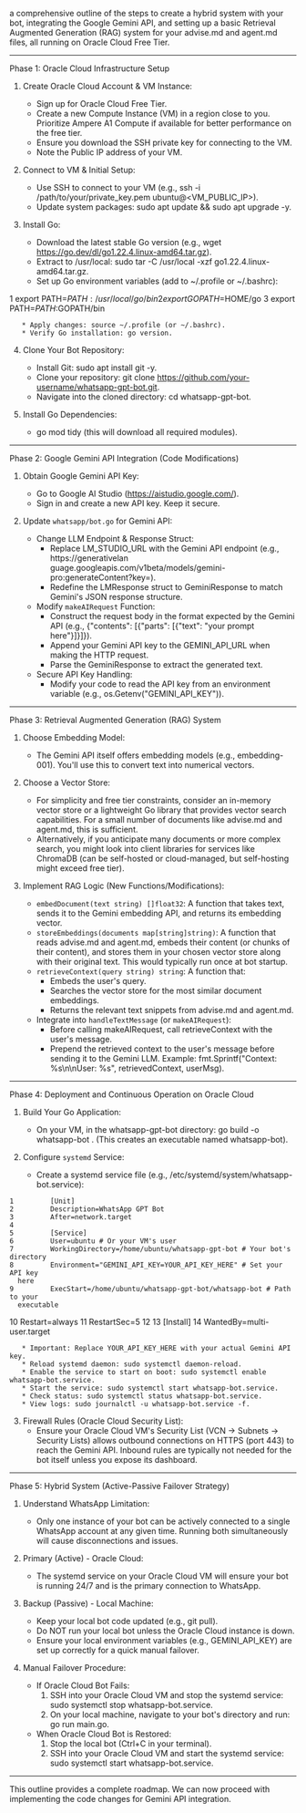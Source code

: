 a comprehensive outline of the steps to create a hybrid system with your bot,
   integrating the Google Gemini API, and setting up a basic Retrieval Augmented Generation
  (RAG) system for your advise.md and agent.md files, all running on Oracle Cloud Free Tier.

  ---

  Phase 1: Oracle Cloud Infrastructure Setup


   1. Create Oracle Cloud Account & VM Instance:
       * Sign up for Oracle Cloud Free Tier.
       * Create a new Compute Instance (VM) in a region close to you. Prioritize Ampere A1
         Compute if available for better performance on the free tier.
       * Ensure you download the SSH private key for connecting to the VM.
       * Note the Public IP address of your VM.


   2. Connect to VM & Initial Setup:
       * Use SSH to connect to your VM (e.g., ssh -i /path/to/your/private_key.pem 
         ubuntu@<VM_PUBLIC_IP>).
       * Update system packages: sudo apt update && sudo apt upgrade -y.


   3. Install Go:
       * Download the latest stable Go version (e.g., wget 
         https://go.dev/dl/go1.22.4.linux-amd64.tar.gz).
       * Extract to /usr/local: sudo tar -C /usr/local -xzf go1.22.4.linux-amd64.tar.gz.
       * Set up Go environment variables (add to ~/.profile or ~/.bashrc):


   1         export PATH=$PATH:/usr/local/go/bin
   2         export GOPATH=$HOME/go
   3         export PATH=$PATH:$GOPATH/bin

       * Apply changes: source ~/.profile (or ~/.bashrc).
       * Verify Go installation: go version.


   4. Clone Your Bot Repository:
       * Install Git: sudo apt install git -y.
       * Clone your repository: git clone 
         https://github.com/your-username/whatsapp-gpt-bot.git.
       * Navigate into the cloned directory: cd whatsapp-gpt-bot.

   5. Install Go Dependencies:
       * go mod tidy (this will download all required modules).

  ---

  Phase 2: Google Gemini API Integration (Code Modifications)


   1. Obtain Google Gemini API Key:
       * Go to Google AI Studio (https://aistudio.google.com/).
       * Sign in and create a new API key. Keep it secure.


   2. Update `whatsapp/bot.go` for Gemini API:
       * Change LLM Endpoint & Response Struct:
           * Replace LM_STUDIO_URL with the Gemini API endpoint (e.g., https://generativelan
             guage.googleapis.com/v1beta/models/gemini-pro:generateContent?key=).
           * Redefine the LMResponse struct to GeminiResponse to match Gemini's JSON
             response structure.
       * Modify `makeAIRequest` Function:
           * Construct the request body in the format expected by the Gemini API (e.g.,
             {"contents": [{"parts": [{"text": "your prompt here"}]}]}).
           * Append your Gemini API key to the GEMINI_API_URL when making the HTTP request.
           * Parse the GeminiResponse to extract the generated text.
       * Secure API Key Handling:
           * Modify your code to read the API key from an environment variable (e.g.,
             os.Getenv("GEMINI_API_KEY")).

  ---

  Phase 3: Retrieval Augmented Generation (RAG) System


   1. Choose Embedding Model:
       * The Gemini API itself offers embedding models (e.g., embedding-001). You'll use
         this to convert text into numerical vectors.


   2. Choose a Vector Store:
       * For simplicity and free tier constraints, consider an in-memory vector store or a
         lightweight Go library that provides vector search capabilities. For a small number
          of documents like advise.md and agent.md, this is sufficient.
       * Alternatively, if you anticipate many documents or more complex search, you might
         look into client libraries for services like ChromaDB (can be self-hosted or
         cloud-managed, but self-hosting might exceed free tier).


   3. Implement RAG Logic (New Functions/Modifications):
       * `embedDocument(text string) []float32`: A function that takes text, sends it to the
          Gemini embedding API, and returns its embedding vector.
       * `storeEmbeddings(documents map[string]string)`: A function that reads advise.md and
          agent.md, embeds their content (or chunks of their content), and stores them in
         your chosen vector store along with their original text. This would typically run
         once at bot startup.
       * `retrieveContext(query string) string`: A function that:
           * Embeds the user's query.
           * Searches the vector store for the most similar document embeddings.
           * Returns the relevant text snippets from advise.md and agent.md.
       * Integrate into `handleTextMessage` (or `makeAIRequest`):
           * Before calling makeAIRequest, call retrieveContext with the user's message.
           * Prepend the retrieved context to the user's message before sending it to the
             Gemini LLM. Example: fmt.Sprintf("Context: %s\n\nUser: %s", retrievedContext, 
             userMsg).

  ---

  Phase 4: Deployment and Continuous Operation on Oracle Cloud


   1. Build Your Go Application:
       * On your VM, in the whatsapp-gpt-bot directory: go build -o whatsapp-bot . (This
         creates an executable named whatsapp-bot).

   2. Configure `systemd` Service:
       * Create a systemd service file (e.g., /etc/systemd/system/whatsapp-bot.service):


    1         [Unit]
    2         Description=WhatsApp GPT Bot
    3         After=network.target
    4 
    5         [Service]
    6         User=ubuntu # Or your VM's user
    7         WorkingDirectory=/home/ubuntu/whatsapp-gpt-bot # Your bot's directory
    8         Environment="GEMINI_API_KEY=YOUR_API_KEY_HERE" # Set your API key 
      here
    9         ExecStart=/home/ubuntu/whatsapp-gpt-bot/whatsapp-bot # Path to your 
      executable
   10         Restart=always
   11         RestartSec=5
   12 
   13         [Install]
   14         WantedBy=multi-user.target

       * Important: Replace YOUR_API_KEY_HERE with your actual Gemini API key.
       * Reload systemd daemon: sudo systemctl daemon-reload.
       * Enable the service to start on boot: sudo systemctl enable whatsapp-bot.service.
       * Start the service: sudo systemctl start whatsapp-bot.service.
       * Check status: sudo systemctl status whatsapp-bot.service.
       * View logs: sudo journalctl -u whatsapp-bot.service -f.


   3. Firewall Rules (Oracle Cloud Security List):
       * Ensure your Oracle Cloud VM's Security List (VCN -> Subnets -> Security Lists)
         allows outbound connections on HTTPS (port 443) to reach the Gemini API. Inbound
         rules are typically not needed for the bot itself unless you expose its dashboard.

  ---


  Phase 5: Hybrid System (Active-Passive Failover Strategy)

   1. Understand WhatsApp Limitation:
       * Only one instance of your bot can be actively connected to a single WhatsApp
         account at any given time. Running both simultaneously will cause disconnections
         and issues.


   2. Primary (Active) - Oracle Cloud:
       * The systemd service on your Oracle Cloud VM will ensure your bot is running 24/7
         and is the primary connection to WhatsApp.


   3. Backup (Passive) - Local Machine:
       * Keep your local bot code updated (e.g., git pull).
       * Do NOT run your local bot unless the Oracle Cloud instance is down.
       * Ensure your local environment variables (e.g., GEMINI_API_KEY) are set up correctly
          for a quick manual failover.


   4. Manual Failover Procedure:
       * If Oracle Cloud Bot Fails:
           1. SSH into your Oracle Cloud VM and stop the systemd service: sudo systemctl stop
               whatsapp-bot.service.
           2. On your local machine, navigate to your bot's directory and run: go run 
              main.go.
       * When Oracle Cloud Bot is Restored:
           1. Stop the local bot (Ctrl+C in your terminal).
           2. SSH into your Oracle Cloud VM and start the systemd service: sudo systemctl 
              start whatsapp-bot.service.

  ---


  This outline provides a complete roadmap. We can now proceed with implementing the code
  changes for Gemini API integration.